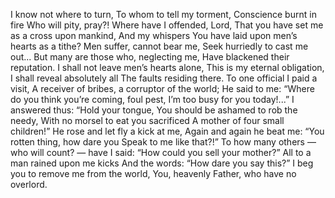 I know not where to turn, To whom to tell my torment,
Conscience burnt in fire Who will pity, pray?!
Where have I offended, Lord, That you have set me as a cross upon mankind,
And my whispers You have laid upon men’s hearts as a tithe?
Men suffer, cannot bear me, Seek hurriedly to cast me out...
But many are those who, neglecting me, Have blackened their reputation.
I shall not leave men’s hearts alone, This is my eternal obligation,
I shall reveal absolutely all The faults residing there.
To one official I paid a visit, A receiver of bribes, a corruptor of the world;
He said to me: “Where do you think you’re coming, foul pest, I’m too busy for you today!...”
I answered thus: “Hold your tongue, You should be ashamed to rob the needy,
With no morsel to eat you sacrificed A mother of four small children!”
He rose and let fly a kick at me, Again and again he beat me:
“You rotten thing, how dare you Speak to me like that?!”
To how many others — who will count? — have I said: “How could you sell your mother?”
All to a man rained upon me kicks And the words: “How dare you say this?”
I beg you to remove me from the world, You, heavenly Father, who have no overlord.